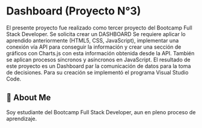 
# Dashboard (Proyecto N°3)

El presente proyecto fue realizado como tercer proyecto del Bootcamp Full Stack Developer. Se solicita crear un DASHBOARD
Se requiere aplicar lo aprendido anteriormente (HTML5, CSS, JavaScript), implementar una conexión vía API para conseguir la información y crear una sección de gráficos con Charts.js con esta información obtenida desde la API. También se aplican procesos síncronos y asíncronos en JavaScript. 
El resultado de este proyecto es un Dashboard par la comunicación de datos para la toma de decisiones.
Para su creación se implementó el programa Visual Studio Code.


## 🚀 About Me
Soy estudiante del Bootcamp Full Stack Developer, aun en pleno proceso de aprendizaje.

